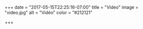 +++
date = "2017-05-15T22:25:16-07:00"
title = "Video"
image = "video.jpg"
alt = "Vidéo"
color = "#212121"

+++
